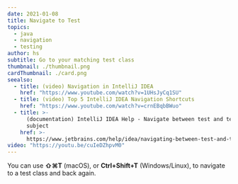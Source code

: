 ```yaml
---
date: 2021-01-08
title: Navigate to Test
topics:
  - java
  - navigation
  - testing
author: hs
subtitle: Go to your matching test class
thumbnail: ./thumbnail.png
cardThumbnail: ./card.png
seealso:
  - title: (video) Navigation in IntelliJ IDEA
    href: "https://www.youtube.com/watch?v=1UHsJyCq1SU"
  - title: (video) Top 5 IntelliJ IDEA Navigation Shortcuts
    href: "https://www.youtube.com/watch?v=crnEBqbBWuo"
  - title: >-
      (documentation) IntelliJ IDEA Help - Navigate between test and test
      subject
    href: >-
      https://www.jetbrains.com/help/idea/navigating-between-test-and-test-subject.html
video: "https://youtu.be/cuIeDZhpvM0"
---
```


You can use **⇧⌘T** (macOS), or **Ctrl+Shift+T** (Windows/Linux), to navigate to a test class and back again.
